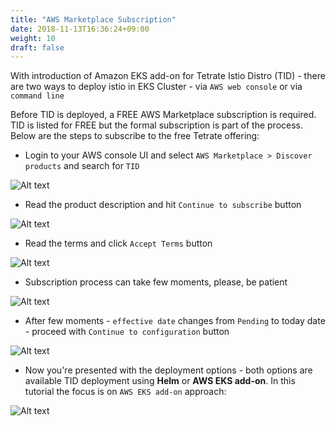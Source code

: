 ```yaml
---
title: "AWS Marketplace Subscription"
date: 2018-11-13T16:36:24+09:00
weight: 10
draft: false
---
```


With introduction of Amazon EKS add-on for Tetrate Istio Distro (TID) - there are two ways to deploy istio in EKS Cluster - via `AWS web console` or via `command line`

Before TID is deployed, a FREE AWS Marketplace subscription is required. TID is listed for FREE but the formal subscription is part of the process. Below are the steps to subscribe to the free Tetrate offering:

- Login to your AWS console UI and select `AWS Marketplace > Discover products` and search for `TID`

![Alt text](/images/tetrate-istio-distro/AWS_Marketplace_1.png "Locate TID on AWS Marketplace")

- Read the product description and hit `Continue to subscribe` button

![Alt text](/images/tetrate-istio-distro/AWS_Marketplace_2.png "Subscribe to TID on AWS Marketplace")

- Read the terms and click `Accept Terms` button

![Alt text](/images/tetrate-istio-distro/AWS_Marketplace_3.png "Review and Accept the terms")

- Subscription process can take few moments, please, be patient

![Alt text](/images/tetrate-istio-distro/AWS_Marketplace_4.png "Subscription in progress")

- After few moments - `effective date` changes from `Pending` to today date - proceed with `Continue to configuration` button

![Alt text](/images/tetrate-istio-distro/AWS_Marketplace_5.png "TID is Ready to Configure")

- Now you're presented with the deployment options - both options are available TID deployment using **Helm** or **AWS EKS add-on**. In this tutorial the focus is on `AWS EKS add-on` approach:

![Alt text](/images/tetrate-istio-distro/AWS_Marketplace_6.png "Deployment options")
